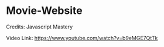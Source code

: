 # Movie-Website

Credits: Javascript Mastery

Video Link: https://www.youtube.com/watch?v=b9eMGE7QtTk
